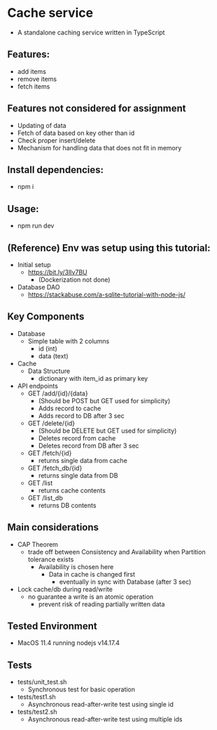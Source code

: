 # Cache service
 * A standalone caching service written in TypeScript

## Features:
 * add items
 * remove items
 * fetch items

## Features not considered for assignment
 * Updating of data
 * Fetch of data based on key other than id
 * Check proper insert/delete
 * Mechanism for handling data that does not fit in memory

## Install dependencies:
 * npm i

## Usage:
 * npm run dev

## (Reference) Env was setup using this tutorial:
 * Initial setup
   * https://bit.ly/3lIv7BU
     * (Dockerization not done)
 * Database DAO
   * https://stackabuse.com/a-sqlite-tutorial-with-node-js/

## Key Components
 * Database
   * Simple table with 2 columns
     * id (int)
     * data (text)
 * Cache
   * Data Structure
     * dictionary with item_id as primary key
 * API endpoints
   * GET /add/{id}/{data}
     * (Should be POST but GET used for simplicity)
     * Adds record to cache
     * Adds record to DB after 3 sec
   * GET /delete/{id}
     * (Should be DELETE but GET used for simplicity)
     * Deletes record from cache
     * Deletes record from DB after 3 sec
   * GET /fetch/{id}
     * returns single data from cache
   * GET /fetch_db/{id}
     * returns single data from DB
   * GET /list
     * returns cache contents
   * GET /list_db
     * returns DB contents

## Main considerations
 * CAP Theorem
   * trade off between Consistency and Availability when Partition tolerance exists
     * Availability is chosen here
       * Data in cache is changed first
         * eventually in sync with Database (after 3 sec)
 * Lock cache/db during read/write
   * no guarantee a write is an atomic operation
     * prevent risk of reading partially written data

## Tested Environment
 * MacOS 11.4 running nodejs v14.17.4

## Tests
 * tests/unit_test.sh
   * Synchronous test for basic operation
 * tests/test1.sh
   * Asynchronous read-after-write test using single id
 * tests/test2.sh
   * Asynchronous read-after-write test using multiple ids
